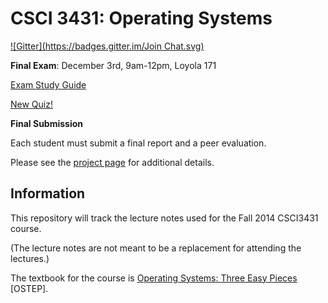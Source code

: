 CSCI 3431: Operating Systems
============================
[![Gitter](https://badges.gitter.im/Join Chat.svg)](https://gitter.im/smuos/lectures?utm_source=badge&utm_medium=badge&utm_campaign=pr-badge&utm_content=badge)

__Final Exam__: December 3rd, 9am-12pm, Loyola 171  

[Exam Study Guide](19-Exam-Study/README.md)

[New Quiz!](https://github.com/smuos/quizzes/releases/tag/v.1.2014)


__Final Submission__

Each student must submit a final report and a peer evaluation.

Please see the [project page](00-Project/README.md#final-submission) for additional details.


Information
-----------

This repository will track the lecture notes used for the Fall 2014 CSCI3431 course.

(The lecture notes are not meant to be a replacement for attending the lectures.)

The textbook for the course is [Operating Systems: Three Easy Pieces](http://pages.cs.wisc.edu/~remzi/OSTEP/) [OSTEP].  

